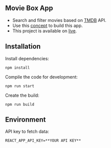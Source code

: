 ## Movie Box App

- Search and filter movies based on [TMDB](https://www.themoviedb.org) API.
- Use this [concept](https://www.sketchappsources.com/free-source/2682-the-movie-box-landing-page-sketch-freebie-resource.html) to build this app.
- This project is available on [live]().

## Installation

Install dependencies:

```
npm install
```

Compile the code for development:

```
npm run start
```

Create the build:

```
npm run build
```

## Environment

API key to fetch data:

```env
REACT_APP_API_KEY=**YOUR API KEY**
```